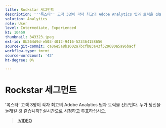 ```yaml
---
title: Rockstar 세그먼트
description: '''록스타'' 고객 3명이 각자 최고의 Adobe Analytics 팁과 트릭을 선보인다.'
solution: Analytics
role: User
level: Intermediate, Experienced
kt: 10459
thumbnail: 343323.jpeg
exl-id: 0b264d9d-e503-4012-9416-523464158656
source-git-commit: ca06e5a8b1602a7bcfb83a43f529680a5a96bacf
workflow-type: tm+mt
source-wordcount: '42'
ht-degree: 0%

---
```


# Rockstar 세그먼트

&#39;록스타&#39; 고객 3명이 각자 최고의 Adobe Analytics 팁과 트릭을 선보인다. 누가 당신을 놀래킬 것 같습니까? 실시간으로 시청하고 투표하십시오.

>[!VIDEO](https://video.tv.adobe.com/v/343323/?quality=12&learn=on)
